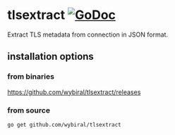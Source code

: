 # tlsextract [![GoDoc](http://www.godoc.org/github.com/wybiral/tlsextract?status.svg)](http://www.godoc.org/github.com/wybiral/tlsextract)
Extract TLS metadata from connection in JSON format.

## installation options

### from binaries

https://github.com/wybiral/tlsextract/releases

### from source

`go get github.com/wybiral/tlsextract`

